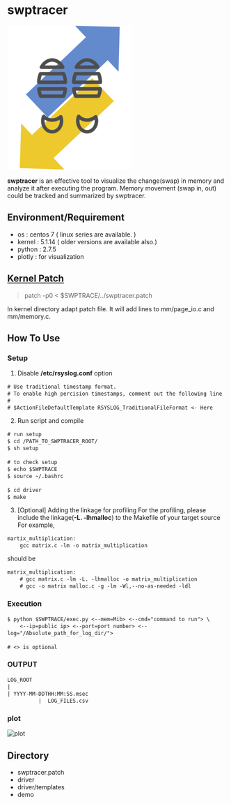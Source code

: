 # swptracer
![ swptracer](./icon.png)

 **swptracer** is an effective tool to visualize the change(swap) in memory and analyze it after executing the program. Memory movement (swap in, out) could be tracked and summarized by swptracer.   

## Environment/Requirement
+ os : centos 7 ( linux series are available. )
+ kernel : 5.1.14 ( older versions are available also.)  
+ python : 2.7.5
+ plotly : for visualization

## [Kernel Patch](https://github.com/lynring24/swptracer/blob/master/tracer_kernel.patch)
> patch -p0 < $SWPTRACE/../swptracer.patch   

In kernel directory adapt patch file. It will add lines to mm/page_io.c and mm/memory.c.

## How To Use
### Setup
1. Disable **/etc/rsyslog.conf** option
```
# Use traditional timestamp format.
# To enable high percision timestamps, comment out the following line
#
# $ActionFileDefaultTemplate RSYSLOG_TraditionalFileFormat <- Here
```
2. Run script and compile  
```
# run setup
$ cd /PATH_TO_SWPTRACER_ROOT/
$ sh setup

# to check setup
$ echo $SWPTRACE
$ source ~/.bashrc

$ cd driver
$ make 
```
3. [Optional] Adding the linkage for profiling
For the profiling, please include the linkage(**-L. -lhmalloc**) to the Makefile of your target source 
For example, 
```
martix_multiplication:
	gcc matrix.c -lm -o matrix_multiplication
```
should be
```
matrix_multiplication:
	# gcc matrix.c -lm -L. -lhmalloc -o matrix_multiplication
	# gcc -o matrix malloc.c -g -lm -Wl,--no-as-needed -ldl
```

### Execution

```
$ python $SWPTRACE/exec.py <--mem=Mib> <--cmd="command to run"> \
	<--ip=public ip> <--port=port number> <--log="/Absolute_path_for_log_dir/"> 

# <> is optional

```

### OUTPUT
```
LOG_ROOT
|
| YYYY-MM-DDTHH:MM:SS.msec
          |  LOG_FILES.csv
```
### plot

![plot](./example.gif)

## Directory 
+ swptracer.patch
+ driver 
+ driver/templates
+ demo
